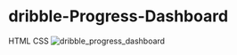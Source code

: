 # dribble-Progress-Dashboard
HTML CSS
![dribble_progress_dashboard](https://user-images.githubusercontent.com/87139659/135894351-c3b412fe-433a-41d6-bf88-e6ce694c6275.PNG)
